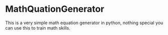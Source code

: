 # MathQuationGenerator
This is a very simple math equation generator in python, nothing special you can use this to train math skills. 
